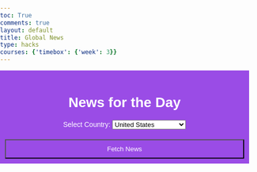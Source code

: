 ```yaml
---
toc: True
comments: true
layout: default
title: Global News
type: hacks
courses: {'timebox': {'week': 3}}
---
```


<html lang="en">
   <head>
      <meta charset="UTF-8">
      <meta name="viewport" content="width=device-width, initial-scale=1.0">
      <title>News for the Day</title>
      <style>
      body {
            font-family: Arial, sans-serif;
            margin: 0;
            padding: 0;
        }
        header {
            background-color: #9A4CE6;
            color: white;
            text-align: center;
            padding: 10px;
        }
        #news-container {
            max-width: 800px;
            margin: 20px auto;
            padding: 20px;
        }
        .article {
            margin-bottom: 20px;
            border: 1px solid #ddd;
            padding: 10px;
        }
        .article h2 {
            font-size: 20px;
            margin-bottom: 5px;
        }
        .article p {
            font-size: 14px;
            margin-top: 5px;
        }
        #country-input {
            width: 100%;
            padding: 10px;
            margin-bottom: 10px;
        }
        #fetch-button {
            width: 100%;
            padding: 10px;
            margin-top: 20px;
            background-color: #9A4CE6;
            color: white;
            cursor: pointer;
        }
        #fetch-button:hover {
            background-color: #5F3574;
        }
    </style>
   </head>
   <body>
      <header>
         <h1>News for the Day</h1>
         <label for="country-select">Select Country:</label>
         <select id="country-select">
            <option value="us">United States</option>
            <option value="gb">United Kingdom</option>
            <option value="it">Italy</option>
            <option value="ae">United Arab Emirates</option>
            <option value="ar">Argentina</option>
            <option value="at">Austria</option>
            <option value="au">Australia</option>
            <option value="be">Belgium</option>
            <option value="bg">Bulgaria</option>
            <option value="br">Brazil</option>
            <option value="ca">Canada</option>
            <option value="ch">Switzerland</option>
            <option value="cn">China</option>
            <option value="co">Colombia</option>
            <option value="cr">Costa Rica</option>
            <option value="cz">Czech Republic</option>
            <option value="de">Germany</option>
            <option value="eg">Egypt</option>
            <option value="fr">France</option>
            <option value="gr">Greece</option>
            <option value="hk">Hong Kong</option>
            <option value="hu">Hungary</option>
            <option value="id">Indonesia</option>
            <option value="ie">Ireland</option>
            <option value="il">Israel</option>
            <option value="in">India</option>
            <option value="jp">Japan</option>
            <option value="kr">South Korea</option>
            <option value="lt">Lithuania</option>
            <option value="lv">Latvia</option>
            <option value="ma">Morocco</option>
            <option value="mx">Mexico</option>
            <option value="my">Malaysia</option>
            <option value="ng">Nigeria</option>
            <option value="nl">Netherlands</option>
            <option value="no">Norway</option>
            <option value="nz">New Zealand</option>
            <option value="ph">Philippines</option>
            <option value="pl">Poland</option>
            <option value="pt">Portugal</option>
            <option value="ro">Romania</option>
            <option value="rs">Serbia</option>
            <option value="ru">Russia</option>
            <option value="sa">Saudi Arabia</option>
            <option value="se">Sweden</option>
            <option value="sg">Singapore</option>
            <option value="si">Slovenia</option>
            <option value="sk">Slovakia</option>
            <option value="th">Thailand</option>
            <option value="tr">Turkey</option>
            <option value="tw">Taiwan</option>
            <option value="ua">Ukraine</option>
            <option value="ve">Venezuela</option>
            <option value="za">South Africa</option>
        </select>
         <button id="fetch-button">Fetch News</button>
      </header>
      <div id="news-container">
         <!-- News articles will be displayed here -->
      </div>
      <script>
      const apiKey = '814764f1663046a09341b1264b9bca5d';
        document.getElementById('fetch-button').addEventListener('click', () => {
            const selectElement = document.getElementById('country-select');
            const selectedCountry = selectElement.value.toLowerCase();
            if (selectedCountry) {
                getNews(selectedCountry);
            } else {
                alert('Please select a country');
            }
        });
        async function getNews(country) {
            const apiUrl = `https://newsapi.org/v2/top-headlines?country=${country}&apiKey=${apiKey}`;
            try {
                const response = await fetch(apiUrl);
                const data = await response.json();
                if (data.status === 'ok') {
                    displayNews(data.articles);
                } else {
                    console.error('Error fetching news:', data.message);
                }
            } catch (error) {
                console.error('Error:', error);
            }
        }
        function displayNews(articles) {
            const newsContainer = document.getElementById('news-container');
            newsContainer.innerHTML = '';
            articles.forEach((article) => {
                const articleDiv = document.createElement('div');
                articleDiv.classList.add('article');
                const title = document.createElement('h2');
                title.textContent = article.title;
                const description = document.createElement('p');
                description.textContent = article.description;
                articleDiv.appendChild(title);
                articleDiv.appendChild(description);
                newsContainer.appendChild(articleDiv);
            });
        }
        window.onload = () => {
            const defaultCountry = document.getElementById('country-select').value.toLowerCase();
            getNews(defaultCountry);
        };
        </script>
   </body>
</html>
